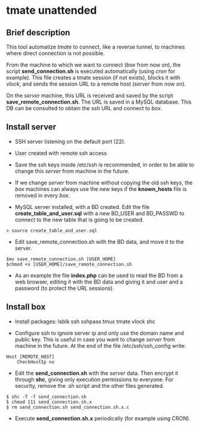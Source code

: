 tmate unattended
=====

Brief description
-----------
This tool automatize *tmate* to connect, like a reverse tunnel, to machines where direct connection is not possible.

From the machine to which we want to connect (*box* from now on), the script **send_connection.sh** is executed automatically (using *cron* for example). This file creates a tmate session (if not exists), blocks it with *vlock*, and sends the session URL to a remote host (*server* from now on).

On the *server* machine, this URL is received and saved by the script **save_remote_connection.sh**. The URL is saved in a MySQL database. This DB can be consulted to obtain the ssh URL and connect to *box*.

Install server
-----------
* SSH server listening on the default port (22).

* User created with remote ssh access

* Save the ssh keys inside /etc/ssh is recommended, in order to be able to change this *server* from machine in the future.

* If we change *server* from machine without copying the old ssh keys, the *box* machines can always use the new keys if the **known_hosts** file is removed in every *box*. 

* MySQL server installed, with a BD created. Edit the file **create_table_and_user.sql** with a new BD_USER and BD_PASSWD to connect to the new table that is going to be created.
```
> source create_table_and_user.sql
```

* Edit save_remote_connection.sh with the BD data, and move it to the server.
```
$mv save_remote_connection.sh [USER_HOME]
$chmod +x [USER_HOME]/save_remote_connection.sh
```

* As an example the file **index.php** can be used to read the BD from a web browser, editing it with the BD data and giving it and user and a password (to protect the URL sessions).

Install box
-----------
* Install packages:
lsblk ssh sshpass tmux tmate vlock shc

* Configure ssh to ignore server ip and only use the domain name and public key. This is useful in case you want to change *server* from machine in the future. At the end of the file /etc/ssh/ssh_config write:
```
Host [REMOTE_HOST]
	CheckHostIp no
```

* Edit the **send_connection.sh** with the *server* data. Then encrypt it through **shc**, giving only execution permissions to everyone. For security, remove the .sh script and the other files generated. 
```
$ shc -T -f send_connection.sh
$ chmod 111 send_connection.sh.x
$ rm send_connection.sh send_connection.sh.x.c
```

* Execute **send_connection.sh.x** periodically (for example using CRON).

